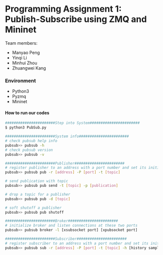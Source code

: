# Programming Assignment 1: Publish-Subscribe using ZMQ and Mininet

Team members:

  - Manyao Peng
  - Yinqi Li
  - Minhui Zhou
  - Zhuangwei Kang

### Environment

  - Python3
  - Pyzmq
  - Mininet

#### How to run our codes

```sh
#######################Step into System#######################
$ python3 PubSub.py

#######################System info#######################
# check pubsub help info
pubsub>> pubsub -h
# check pubsub version
pubsub>> pubsub -v

#######################Publisher#######################
# register publisher to an address with a port number and set its initial topic
pubsub>> pubsub pub -r [address] -P [port] -t [topic]

# send publication with topic
pubsub>> pubsub pub send -t [topic] -p [publication]

# drop a topic for a publisher
pubsub>> pubsub pub -d [topic]

# soft shutoff a publisher
pubsub>> pubsub pub shutoff

#######################Broker#######################
# initialize broker and listen connections at these two ports
pubsub>> pubsub broker -l [xsubsocket port] [xpubsocket port]

#######################Subscriber#######################
# register subscriber to an address with a port number and set its initial topic and history samples count')
pubsub>> pubsub sub -r [address] -P [port] -t [topic] -h [history samples count] 
```
